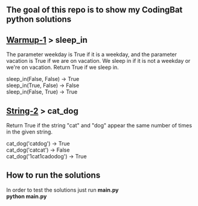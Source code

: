 ## The goal of this repo is to show my CodingBat python solutions

## [Warmup-1](http://codingbat.com/prob/p173401) > sleep_in


The parameter weekday is True if it is a weekday, and the parameter vacation is True if we are on vacation. We sleep in if it is not a weekday or we're on vacation. Return True if we sleep in.

  
sleep_in(False, False) → True  
sleep_in(True, False) → False  
sleep_in(False, True) → True

## [String-2](http://codingbat.com/prob/p164876) > cat_dog


Return True if the string "cat" and "dog" appear the same number of times in the given string.

  
cat_dog('catdog') → True  
cat_dog('catcat') → False  
cat_dog('1cat1cadodog') → True

## How to run the solutions

In order to test the solutions just run **main.py**  
**python main.py**
